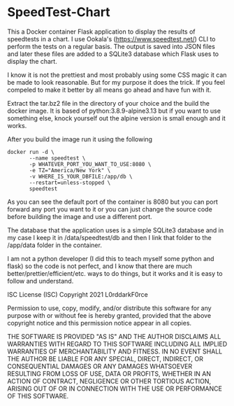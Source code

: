 # SpeedTest-Chart
This a Docker container Flask application to display the results of speedtests in a 
chart. I use Ookala's (https://www.speedtest.net/) CLI to perform the tests on a regular 
basis. The output is saved into JSON files and later these files are added to a SQLite3
database which Flask uses to display the chart.

I know it is not the prettiest and most probably using some CSS magic it can be made to
look reasonable. But for my purpose it does the trick. If you feel compeled to make it
better by all means go ahead and have fun with it.

Extract the tar.bz2 file in the directory of your choice and the build the docker image.
It is based of python:3.8.9-alpine3.13 but if you want to use something else, knock
yourself out the alpine version is small enough and it works.

After you build the image run it using the following

	docker run -d \
    	   --name speedtest \
    	   -p WHATEVER_PORT_YOU_WANT_TO_USE:8080 \
    	   -e TZ="America/New York" \
    	   -v WHERE_IS_YOUR_DBFILE:/app/db \
    	   --restart=unless-stopped \
    	   speedtest

As you can see the default port of the container is 8080 but you can port forward any
port you want to it or you can just change the source code before building the image and
use a different port.

The database that the application uses is a simple SQLite3 database and in my case I keep
it in /data/speedtest/db and then I link that folder to the /app/data folder in the
container.

I am not a python developer (I did this to teach myself some python and flask) so the
code is not perfect, and I know that there are much better/prettier/efficient/etc.
ways to do things, but it works and it is easy to follow and understand.

ISC License (ISC)
Copyright 2021 L0rddarkF0rce

Permission to use, copy, modify, and/or distribute this software for any
purpose with or without fee is hereby granted, provided that the above
copyright notice and this permission notice appear in all copies.

THE SOFTWARE IS PROVIDED "AS IS" AND THE AUTHOR DISCLAIMS ALL WARRANTIES WITH
REGARD TO THIS SOFTWARE INCLUDING ALL IMPLIED WARRANTIES OF MERCHANTABILITY
AND FITNESS. IN NO EVENT SHALL THE AUTHOR BE LIABLE FOR ANY SPECIAL, DIRECT,
INDIRECT, OR CONSEQUENTIAL DAMAGES OR ANY DAMAGES WHATSOEVER RESULTING FROM
LOSS OF USE, DATA OR PROFITS, WHETHER IN AN ACTION OF CONTRACT, NEGLIGENCE OR
OTHER TORTIOUS ACTION, ARISING OUT OF OR IN CONNECTION WITH THE USE OR
PERFORMANCE OF THIS SOFTWARE.
